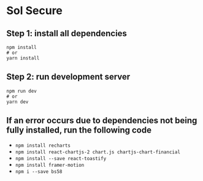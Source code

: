 # Sol Secure

## Step 1: install all dependencies

```
npm install
# or
yarn install
```
## Step 2: run development server

```
npm run dev
# or
yarn dev
```
## If an error occurs due to dependencies not being fully installed, run the following code
- ```npm install recharts```
- ```npm install react-chartjs-2 chart.js chartjs-chart-financial```
- ```npm install --save react-toastify```
- ```npm install framer-motion```
- ```npm i --save bs58```
